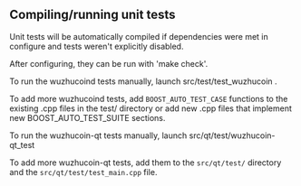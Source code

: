 Compiling/running unit tests
------------------------------------

Unit tests will be automatically compiled if dependencies were met in configure
and tests weren't explicitly disabled.

After configuring, they can be run with 'make check'.

To run the wuzhucoind tests manually, launch src/test/test_wuzhucoin .

To add more wuzhucoind tests, add `BOOST_AUTO_TEST_CASE` functions to the existing
.cpp files in the test/ directory or add new .cpp files that
implement new BOOST_AUTO_TEST_SUITE sections.

To run the wuzhucoin-qt tests manually, launch src/qt/test/wuzhucoin-qt_test

To add more wuzhucoin-qt tests, add them to the `src/qt/test/` directory and
the `src/qt/test/test_main.cpp` file.
